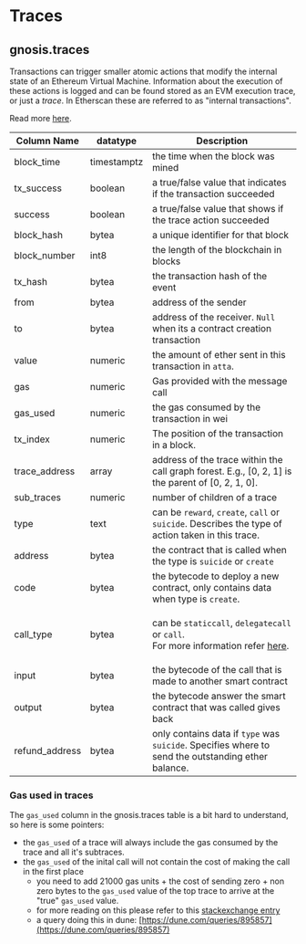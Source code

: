 # Traces

## gnosis.traces

Transactions can trigger smaller atomic actions that modify the internal state of an Ethereum Virtual Machine. Information about the execution of these actions is logged and can be found stored as an EVM execution trace, or just a _trace_. In Etherscan these are referred to as "internal transactions".

Read more [here](https://medium.com/chainalysis/ethereum-traces-not-transactions-3f0533d26aa).

| **Column Name** | **datatype** | **Description**                                                                                                                                                                                                                                |
| --------------- | ------------ | ---------------------------------------------------------------------------------------------------------------------------------------------------------------------------------------------------------------------------------------------- |
| block\_time     | timestamptz  | the time when the block was mined                                                                                                                                                                                                              |
| tx\_success     | boolean      | a true/false value that indicates if the transaction succeeded                                                                                                                                                                                 |
| success         | boolean      | a true/false value that shows if the trace action succeeded                                                                                                                                                                                    |
| block\_hash     | bytea        | a unique identifier for that block                                                                                                                                                                                                             |
| block\_number   | int8         | the length of the blockchain in blocks                                                                                                                                                                                                         |
| tx\_hash        | bytea        | the transaction hash of the event                                                                                                                                                                                                              |
| from            | bytea        | address of the sender                                                                                                                                                                                                                          |
| to              | bytea        | address of the receiver. `Null` when its a contract creation transaction                                                                                                                                                                       |
| value           | numeric      | the amount of ether sent in this transaction in `atta`.                                                                                                                                                                                         |
| gas             | numeric      | Gas provided with the message call                                                                                                                                                                                                             |
| gas\_used       | numeric      | the gas consumed by the transaction in wei                                                                                                                                                                                                     |
| tx\_index       | numeric      | The position of the transaction in a block.                                                                                                                                                                                                    |
| trace\_address  | array        | address of the trace within the call graph forest. E.g., \[0, 2, 1] is the parent of \[0, 2, 1, 0].                                                                                                                                            |
| sub\_traces     | numeric      | number of children of a trace                                                                                                                                                                                                                  |
| type            | text         | can be `reward`, `create`, `call` or `suicide`. Describes the type of action taken in this trace.                                                                                                                                              |
| address         | bytea        | the contract that is called when the type is `suicide` or `create`                                                                                                                                                                             |
| code            | bytea        | the bytecode to deploy a new contract, only contains data when type is `create`.                                                                                                                                                               |
| call\_type      | bytea        | <p>can be <code>staticcall</code>, <code>delegatecall</code> or <code>call</code>.<br>For more information refer <a href="https://medium.com/coinmonks/delegatecall-calling-another-contract-function-in-solidity-b579f804178c">here</a>. </p> |
| input           | bytea        | the bytecode of the call that is made to another smart contract                                                                                                                                                                                |
| output          | bytea        | the bytecode answer the smart contract that was called gives back                                                                                                                                                                              |
| refund\_address | bytea        | only contains data if `type` was `suicide`. Specifies where to send the outstanding ether balance.                                                                                                                                             |




### Gas used in traces

The `gas_used` column in the gnosis.traces table is a bit hard to understand, so here is some pointers:

* the `gas_used` of a trace will always include the gas consumed by the trace and all it's subtraces.
* the `gas_used` of the inital call will not contain the cost of making the call in the first place
  * you need to add 21000 gas units + the cost of sending zero + non zero bytes to the `gas_used` value of the top trace to arrive at the "true" `gas_used` value.
  * for more reading on this please refer to this [stackexchange entry](https://ethereum.stackexchange.com/questions/31443/what-do-the-response-values-of-a-parity-trace-transaction-call-actually-repres)
  * a query doing this in dune: [https://dune.com/queries/895857](https://dune.com/queries/895857)


